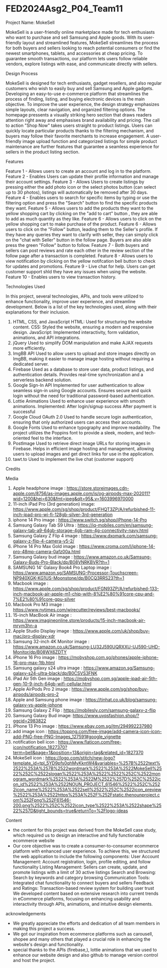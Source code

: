 # FED2024Asg2_P04_Team11

Project Name: MokeSell 

MokeSell is a user-friendly online marketplace made for tech enthusiasts who want to purchase and sell Samsung and Apple goods. With its user-friendly layout
and streamlined features, MokeSell streamlines the process for both buyers and sellers looking to reach potential consumers or find the newest smartphones, tablets, and accessories at cheap pricing. 
To guarantee smooth transactions, our platform lets users follow reliable vendors, explore listings with ease, and communicate directly with sellers. 

Design Process

MokeSell is designed for tech enthusiasts, gadget resellers, and also regular customers who wish to easily buy and sell Samsung and Apple gadgets. Developing an easy-to-use e-commerce platform that streamlines the process of finding, listing, and buying electronic devices is the main objective.
To improve the user experience, the design strategy emphasizes simple layouts, clear navigation, and organized filtering options. 
The homepage pressents a visually striking hero section that draws readers attention right away and emphasises brand availability and pricing. 
The call to action "Shop Now" takes users straight to product listings. Users can quickly locate particular products thanks to the filtering mechanism, and buyers may follow their favorite merchants to increase engagement. 
A user-friendly image upload function and categorized listings for simple product maintenance are further features that guarantee a seamless experience for sellers in the product listing section. 


Features

Feature 1 - Allows users to create an account and log in to the platform. 
Feature 2 - Enables Users can update their profile information and manage their account settings.
Feature 3 - Allows Users to create listings by pressing either the add photo icon or the select photos button (can select up to 30 photos), listings will automatically be removed after 30 days.
Feature 4 - Enables users to search for specific items by typing or use the filtering option and press the "Search" button to find the specific products they want.
Feature 5 - Allows users to add the products they want to the yellow shopping cart by clicking on the "add to cart" button , they are able to add as much quantity as they like. 
Feature 6 - Allows users to click on the yellow shopping cart to make purchase of the product. 
Feature 6 - Allows users to click on the "Follow" button, leading them to the Seller's profile. If they have any queries they want to clarify with seller, they can simply click on the "chat with Seller" button in the follow page. Buyers are also able press the green "Follow" button to follow.
Feature 7 - Both buyers and sellers can post reviews and rate each other in the review section of the follow page after a transaction is completed. 
Feature 8 - Allows users to view notification by clicking on the yellow notifcation bell button to check for updates and promotions. 
Feature 9 - Live chat for help. Users can get customer support shld they have any issues when using the website.
Feature 10 - Enables users to view transaction history.


Technologies Used

In this project, several technologies, APIs, and tools were utilized to enhance functionality, 
improve user experience, and streamline development. Below is a list of the key technologies used, along with their explanations for their inclusion.

1. HTML, CSS, and JavaScript
HTML: Used for structuring the website content.
CSS: Styled the website, ensuring a modern and responsive design.
JavaScript: Implemented interactivity, form validation, animations, and API integrations.
2. jQuery
Used to simplify DOM manipulation and make AJAX requests more efficiently.
3. ImgBB API
Used to allow users to upload and store images directly on ImgBB, making it easier to manage image hosting without requiring a dedicated server.
4. Firebase
Used as a database to store user data, product listings, and authentication details.
Provides real-time synchronization and a serverless backend solution.
5. Google Sign-In API
Implemented for user authentication to allow seamless sign-in using Google accounts.
Ensures secure and quick login without the need for traditional password-based authentication.
6. Lottie Animations
Used to enhance user experience with smooth animations.
Implemented:
After login/signup success
After payment is successful
7. Google Cloud OAuth 2.0
Used to handle secure login authentication, ensuring that only authorized users can access their accounts.
9. Google Fonts
Used to enhance typography and improve readability.
The project utilizes the Poppins font to provide a sleek, modern, and tech-oriented feel to the interface.
10. PostImage
Used to retrieve direct image URLs for storing images in Firebase.
Helps in efficient image hosting and management, allowing users to upload images and get direct links for use in the application.
11. tawt.to 
Used to implement the live chat (customer support)


Credits

Media 
1) Apple headphone image : https://store.storeimages.cdn-apple.com/8756/as-images.apple.com/is/og-airpods-max-202011?wid=1200&hei=630&fmt=jpeg&qlt=95&.v=1603996970000
2) 11-inch iPad Pro (3rd generation) image: https://www.apple.com/sg/shop/product/FHQT3ZP/A/refurbished-11-inch-ipad-pro-wi-fi-128gb-silver-3rd-generation
3) iphone 14 Pro image : https://www.switch.sg/shop/iPhone-14-Pro
4) Samsung Galaxy Tab S9 Ultra : https://iq-mobiles.com/en/samsung-galaxy-tab-a9-64gb-storage-4gb-ram-4g-connectivity-navy.html 
5) Samsung Galaxy Z Flip 4 image : https://www.dxomark.com/samsung-galaxy-z-flip-4-camera-v5-2/ 
6) iPhone 14 Pro Max Gold image : https://www.croma.com/l/iphone-14-pro-48mp-camera-0afz00a.html 
7) Samsung Galaxy bud image : https://www.amazon.co.uk/Samsung-Galaxy-Buds-Pro-Black/dp/B08VNRKBVR?th=1 
8) SAMSUNG 14' Galaxy Book4 Pro Laptop image :  https://www.amazon.sg/SAMSUNG-Processor-Touchscreen-NP940XGK-KG1US-Moonstone/dp/B0CQ3RRS23?th=1
9) Macbook image : https://www.apple.com/sg/shop/product/FGN93ZP/A/refurbished-133-inch-macbook-air-apple-m1-chip-with-8%E2%80%91core-cpu-and-7%E2%80%91core-gpu-silver 
10) Macbook Pro M3 image : https://www.nytimes.com/wirecutter/reviews/best-macbooks/ 
11) 15-inch MacBook Air image : https://www.imagineonline.store/products/15-inch-macbook-air-mrym3hn-a 
12) Apple Studio Display image : https://www.apple.com/uk/shop/buy-mac/pro-display-xdr
13) Samsung 32-inch 4K Monitor image : https://www.amazon.co.uk/Samsung-LU32J590UQRXXU-UJ590-UHD-Monitor/dp/B08WX6ZDTY
14) iPhone 16 Pro image : https://mobyshop.com.sg/phones/apple-iphone-16-pro-max-1tb.html 
15) Samsung galaxy s24 ultra image : https://www.amazon.sg/Samsung-galaxy-s24-ultra-black/dp/B0CSVS3FNK
16) iPad Air 5th Gen image : https://mobyshop.com.sg/apple-ipad-air-5th-gen-10-9-inch-64gb-wifi-cellular.html
17) Apple AirPods Pro 2 image : https://www.apple.com/sg/shop/buy-airpods/airpods-pro-2
18) Apple and Samsung phone image : https://tinhat.co.uk/blog/samsung-galaxy-vs-apple-iphone 
19) Samsung Galaxy Z Flip : https://mobilesly.com/samsung-galaxy-z-flip 
20) Samsung Galaxy Bud image: https://www.uyqsfashion.shop/?ggcid=2983822                
21) iPhone 13 Pro image : https://www.ebay.com.sg/itm/294992237980
22) add image icon : https://toppng.com/free-image/add-camera-icon-icon-add-PNG-free-PNG-Images_127591#google_vignette 
23) notification bell icon : https://www.flaticon.com/free-icon/notification_1827370?term=bell&page=1&position=13&origin=tag&related_id=1827370 
24) MokeSell icon : https://logo.com/stitch/new-logo?template_id=tpl_5YD9pfs0qhMyKkntW4&variables=%257B%2522text%2522%253A%257B%2522wordmark%2522%253A%2522MokeSell%2522%252C%2522slogan%2522%253A%2522%2522%252C%2522monogram_wordmark%2522%253A%2522M%2522%257D%252C%2522icon_id%2522%253A%2522NOUN_PROJECT_61546%2522%252C%2522icon_name%2522%253A%2522sell%2522%252C%2522icon_preview%2522%253A%2522https%253A%252F%252Fstatic.thenounproject.com%252Fpng%252F61546-200.png%2522%252C%2522icon_type%2522%253A%2522shape%2522%257D&tight_bounds=true&returnTo=%2Flogo-ideas 



Content 

- the content for this project was derived from the MokeSell case study, which required us to design an interactive and fully functionable ecommerce website
- Our core objective was to create a consumer-to-consumer ecommerce platform with enhanced user experience. To achieve this, we structured the web application to include the following components:
User Account Management: Account registration, login, profile editing, and follow functionality
Listing Management: Sellers can create, update, and promote listings with a limit of 30 active listings
Search and Browsing: Search by keywords and category browsing
Communication Tools: Integrated chat functionality to connect buyers and sellers
Feedback and Ratings: Transaction-based review system for building user trust
We developed content based on extensive research into current trends in eCommerce platforms, focusing on enhancing usability and interactivity through APIs, animations, and intuitive design elements.

acknowledgements
- We greatly appreciate the efforts and dedication of all team members in making this project a success.
- We got our inspiration from ecommerce platforms such as carousell, shopee and many others that played a crucial role in enhancing the website's design and functionality.
- special thanks to the APIs (firebase,), lottie animations that we used to enhance our website design and also github to manage version control and host the project.